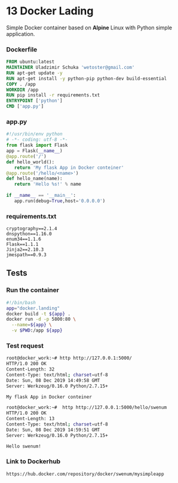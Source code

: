# 13 Docker Lading

Simple Docker container based on **Alpine** Linux with Python simple application.


### Dockerfile

```dockerfile
FROM ubuntu:latest
MAINTAINER Uladzimir Schuka 'wetoster@gmail.com'
RUN apt-get update -y
RUN apt-get install -y python-pip python-dev build-essential
COPY . /app
WORKDIR /app 
RUN pip install -r requirements.txt
ENTRYPOINT ['python']
CMD ['app.py']
```

### app.py

```python
#!/usr/bin/env python
# -*- coding: utf-8 -*-
from flask import Flask
app = Flask(__name__)
@app.route('/')
def hello_world():
   return 'My flask App in Docker conteiner'
@app.route('/hello/<name>') 
def hello_name(name): 
   return 'Hello %s!' % name 
      
if __name__ == '__main__':
   app.run(debug=True,host='0.0.0.0')
```

### requirements.txt

```
cryptography==2.1.4
dnspython==1.16.0
enum34==1.1.6
Flask==1.1.1
Jinja2==2.10.3
jmespath==0.9.3

```


## Tests

### Run the container

```bash
#!/bin/bash
app="docker.landing"
docker build -t ${app} .
docker run -d -p 5800:80 \
  --name=${app} \
  -v $PWD:/app ${app}
```

### Test request

```bash
root@docker_work:~# http http://127.0.0.1:5000/
HTTP/1.0 200 OK
Content-Length: 32
Content-Type: text/html; charset=utf-8
Date: Sun, 08 Dec 2019 14:49:58 GMT
Server: Werkzeug/0.16.0 Python/2.7.15+

My flask App in Docker conteiner

root@docker_work:~#  http http://127.0.0.1:5000/hello/swenum
HTTP/1.0 200 OK
Content-Length: 13
Content-Type: text/html; charset=utf-8
Date: Sun, 08 Dec 2019 14:59:51 GMT
Server: Werkzeug/0.16.0 Python/2.7.15+

Hello swenum!

```
### Link to Dockerhub 
```
https://hub.docker.com/repository/docker/swenum/mysimpleapp

```